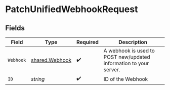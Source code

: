 # PatchUnifiedWebhookRequest


## Fields

| Field                                                             | Type                                                              | Required                                                          | Description                                                       |
| ----------------------------------------------------------------- | ----------------------------------------------------------------- | ----------------------------------------------------------------- | ----------------------------------------------------------------- |
| `Webhook`                                                         | [shared.Webhook](../../../pkg/models/shared/webhook.md)           | :heavy_check_mark:                                                | A webhook is used to POST new/updated information to your server. |
| `ID`                                                              | *string*                                                          | :heavy_check_mark:                                                | ID of the Webhook                                                 |